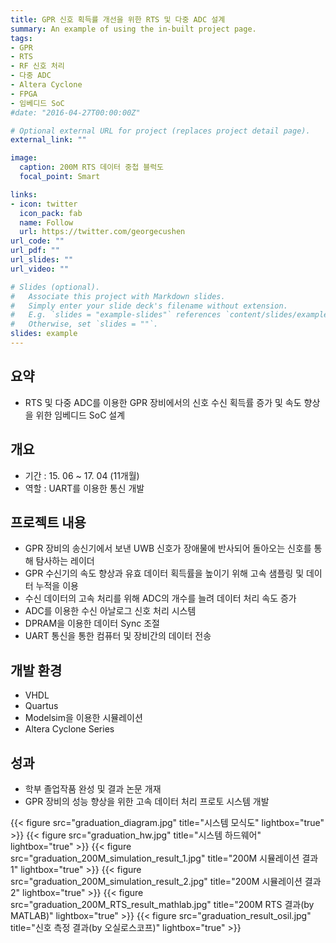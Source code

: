 ```yaml
---
title: GPR 신호 획득률 개선을 위한 RTS 및 다중 ADC 설계
summary: An example of using the in-built project page.
tags:
- GPR
- RTS
- RF 신호 처리
- 다중 ADC
- Altera Cyclone
- FPGA
- 임베디드 SoC
#date: "2016-04-27T00:00:00Z"

# Optional external URL for project (replaces project detail page).
external_link: ""

image:
  caption: 200M RTS 데이터 중첩 블럭도
  focal_point: Smart

links:
- icon: twitter
  icon_pack: fab
  name: Follow
  url: https://twitter.com/georgecushen
url_code: ""
url_pdf: ""
url_slides: ""
url_video: ""

# Slides (optional).
#   Associate this project with Markdown slides.
#   Simply enter your slide deck's filename without extension.
#   E.g. `slides = "example-slides"` references `content/slides/example-slides.md`.
#   Otherwise, set `slides = ""`.
slides: example
---
```


##	요약
- RTS 및 다중 ADC를 이용한 GPR 장비에서의 신호 수신 획득률 증가 및 속도 향상을 위한 임베디드 SoC 설계

##	개요
- 기간 : 15. 06 ~ 17. 04 (11개월)
- 역할 : UART를 이용한 통신 개발

##	프로젝트 내용
- GPR 장비의 송신기에서 보낸 UWB 신호가 장애물에 반사되어 돌아오는 신호를 통해 탐사하는 레이더
- GPR 수신기의 속도 향상과 유효 데이터 획득률을 높이기 위해 고속 샘플링 및 데이터 누적을 이용
- 수신 데이터의 고속 처리를 위해 ADC의 개수를 늘려 데이터 처리 속도 증가
- ADC를 이용한 수신 아날로그 신호 처리 시스템
- DPRAM을 이용한 데이터 Sync 조절
- UART 통신을 통한 컴퓨터 및 장비간의 데이터 전송

##	개발 환경
- VHDL
- Quartus
- Modelsim을 이용한 시뮬레이션
- Altera Cyclone Series

##	성과
- 학부 졸업작품 완성 및 결과 논문 개재
- GPR 장비의 성능 향상을 위한 고속 데이터 처리 프로토 시스템 개발

{{< figure src="graduation_diagram.jpg" title="시스템 모식도" lightbox="true" >}}
{{< figure src="graduation_hw.jpg" title="시스템 하드웨어" lightbox="true" >}}
{{< figure src="graduation_200M_simulation_result_1.jpg" title="200M 시뮬레이션 결과 1" lightbox="true" >}}
{{< figure src="graduation_200M_simulation_result_2.jpg" title="200M 시뮬레이션 결과 2" lightbox="true" >}}
{{< figure src="graduation_200M_RTS_result_mathlab.jpg" title="200M RTS 결과(by MATLAB)" lightbox="true" >}}
{{< figure src="graduation_result_osil.jpg" title="신호 측정 결과(by 오실로스코프)" lightbox="true" >}}